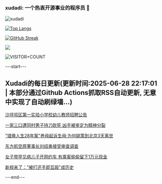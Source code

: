 ### xudadi: 一个热衷开源事业的程序员 👋

![xudadi](https://github-readme-stats-git-masterorgs-github-readme-stats-team.vercel.app/api?username=xudadi)

[![Top Langs](https://github-readme-stats.vercel.app/api/top-langs/?username=xudadi)](https://github.com/anuraghazra/github-readme-stats)

[![GitHub Streak](https://streak-stats.demolab.com?user=xudadi&locale=zh_Hans)](https://git.io/streak-stats)

![](https://raw.githubusercontent.com/xudadi/xudadi/main/assets/github-contribution-grid-snake.svg)

![VISITOR+COUNT](https://komarev.com/ghpvc/?username=xudadi&label=VISITOR+COUNT)


---start---

## Xudadi的每日更新(更新时间:2025-06-28 22:17:01 | 本部分通过Github Actions抓取RSS自动更新, 无意中实现了自动刷绿墙...)

[沙坪坝区第一实验小学校幼儿教师招聘公告](https://www.gongkaoleida.com/article/2479148)

[一家三口遭同村男子持刀砍死 凶手被鉴定为精神分裂](https://m.163.com/news/article/K3574SD8051492T3.html)

["错换人生28年案"养母起诉生母:为何姚策到北京3天离世](https://m.163.com/news/article/K356VP1U0514BE2Q.html)

[东方航空原董事长刘绍勇接受审查调查](https://m.163.com/news/article/K34TVK7K0001899O.html)

[女子带罕见病儿子开网约车 有乘客偷偷留下1万元现金](https://m.163.com/news/article/K32U7MEF0514D3UH.html)

[新规来了："被打还手即互殴"成历史](https://m.163.com/news/article/K34SA9NC0512D3VJ.html)

---end---
